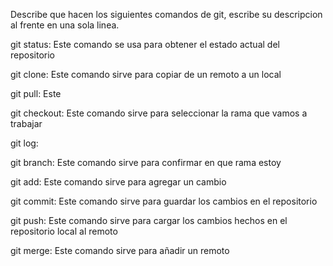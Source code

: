 Describe que hacen los siguientes comandos de git, escribe su descripcion al frente en una sola linea.

git status: Este comando se usa para obtener el estado actual del repositorio

git clone: Este comando sirve para copiar de un remoto a un local

git pull: Este 

git checkout: Este comando sirve para seleccionar la rama que vamos a trabajar

git log:

git branch: Este comando sirve para confirmar en que rama estoy

git add: Este comando sirve para agregar un cambio 

git commit: Este comando sirve para guardar los cambios en el repositorio

git push: Este comando sirve para cargar los cambios hechos en el repositorio local al remoto

git merge: Este comando sirve para añadir un remoto
